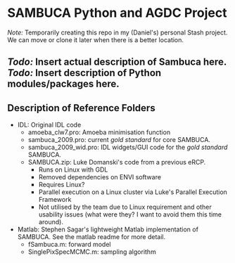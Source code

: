 # SAMBUCA Python and AGDC Project
*Note:* Temporarily creating this repo in my (Daniel's) personal Stash project. We can
move or clone it later when there is a better location.

*Todo:* Insert actual description of Sambuca here.
*Todo:* Insert description of Python modules/packages here.
---

## Description of Reference Folders
* IDL: Original IDL code
    * amoeba_clw7.pro: Amoeba minimisation function
    * sambuca_2009.pro: current *gold standard* for core SAMBUCA.
    * sambuca_2009_wid.pro: IDL widgets/GUI code for the *gold standard* SAMBUCA.
    * SAMBUCA.zip: Luke Domanski's code from a previous eRCP.
        * Runs on Linux with GDL
        * Removed dependencies on ENVI software
        * Requires Linux?
        * Parallel execution on a Linux cluster via Luke's Parallel Execution
          Framework
        * Not utilised by the team due to Linux requirement and other usability
          issues (what were they? I want to avoid them this time around).
* Matlab: Stephen Sagar's lightweight Matlab implementation of SAMBUCA. See the
  matlab readme for more detail.
    * fSambuca.m: forward model
    * SinglePixSpecMCMC.m: sampling algorithm
